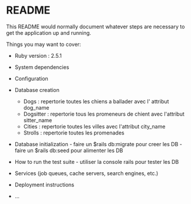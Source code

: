 # README

This README would normally document whatever steps are necessary to get the
application up and running.

Things you may want to cover:

* Ruby version : 2.5.1

* System dependencies

* Configuration

* Database creation
	- Dogs : repertorie toutes les chiens a ballader avec l' attribut dog_name
	- Dogsitter : repertorie tous les promeneurs de chient avec l'attribut sitter_name
	- Cities : repertorie toutes les villes avec l'attribut city_name
	- Strolls : repertorie toutes les promenades

* Database initialization
        - faire un $rails db:migrate pour creer les DB
        - faire un $rails db:seed pour alimenter les DB

* How to run the test suite
        - utiliser la console rails pour tester les DB

* Services (job queues, cache servers, search engines, etc.)

* Deployment instructions

* ...
